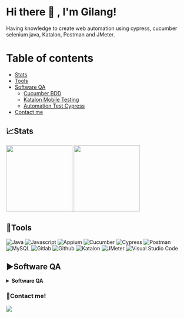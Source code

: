 <!--
**gilangfnd/gilangfnd** is a ✨ _special_ ✨ repository because its `README.md` (this file) appears on your GitHub profile.
Here are some ideas to get you started:
- 🔭 I’m currently working on ...
- 🌱 I’m currently learning ...
- 👯 I’m looking to collaborate on ...
- 🤔 I’m looking for help with ...
- 💬 Ask me about ...
- 📫 How to reach me: ...
- 😄 Pronouns: ...
- ⚡ Fun fact: ...
-->
# Hi there 👋 , I'm Gilang!
Having knowledge to create web automation using cypress, cucumber selenium java, Katalon, Postman and JMeter.

# Table of contents
<!--ts-->
   * [Stats](#stats)
   * [Tools](#tools)
   * [Software QA](#%EF%B8%8Fbincang-qa)
        * [Cucumber BDD](#cucumber-bdd)
        * [Katalon Mobile Testing](#katalon-mobile-testing)
        * [Automation Test Cypress](#automation-test-cypress)
   * [Contact me](#contact-me)
<!--te-->


## 📈Stats
<p align="left">
<a href="https://github.com/gilangfnd">
  <img height="180em" src="https://github-readme-stats-eight-theta.vercel.app/api?username=gilangfnd&show_icons=true&theme=algolia&include_all_commits=true&count_private=true"/>
  <img height="180em" src="https://github-readme-stats-eight-theta.vercel.app/api/top-langs/?username=gilangfnd&layout=compact&langs_count=8&theme=algolia"/>
</a>
</p>

## 🔨Tools
![Java](https://img.shields.io/badge/-java-181717?style=for-the-badge&logo=java)
![Javascript](https://img.shields.io/badge/-javascript-181717?style=for-the-badge&logo=javascript)
![Appium](https://img.shields.io/badge/-appium-181717?style=for-the-badge&logo=appium)
![Cucumber](https://img.shields.io/badge/-cucumber-181717?style=for-the-badge&logo=cucumber)
![Cypress](https://img.shields.io/badge/-cypress-181717?style=for-the-badge&logo=cypress)
![Postman](https://img.shields.io/badge/-postman-181717?style=for-the-badge&logo=postman)
![MySQL](https://img.shields.io/badge/-mysql-181717?style=for-the-badge&logo=mysql)
![Gitlab](https://img.shields.io/badge/-gitlab-181717?style=for-the-badge&logo=gitlab)
![Github](https://img.shields.io/badge/GitHub-100000?style=for-the-badge&logo=github&logoColor=white)
![Katalon](https://img.shields.io/badge/-katalon-181717?style=for-the-badge&logo=katalon)
![JMeter](https://img.shields.io/badge/-JMeter-181717?style=for-the-badge&logo=JMeter)
![Visual Studio Code](https://img.shields.io/badge/Visual%20Studio%20Code-0078d7.svg?style=for-the-badge&logo=visual-studio-code&logoColor=white)

## ▶️Software QA
<details>
 <summary><strong>Software QA</strong></summary>

### Cucumber BDD
   * https://github.com/gilangfnd/Cucumber-BDD-

### Katalon Mobile Testing
   * https://github.com/gilangfnd/Mobile-Testing

### Automation Test Cypress
   * https://github.com/gilangfnd/Automation-Cypress

</details>

### 📝Contact me!
<p>
    <a href="gmail: gilangfnd@gmail.com" target="blank"><img src="https://img.shields.io/badge/-gmail-181717?style=for-the-badge&logo=gmail" /></a>
</p>
